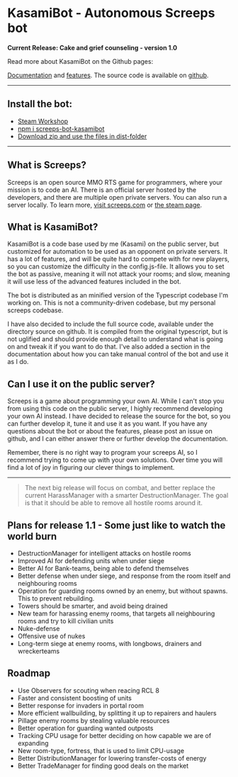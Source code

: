 # KasamiBot - Autonomous Screeps bot

**Current Release: Cake and grief counseling - version 1.0**

Read more about KasamiBot on the Github pages:

[Documentation](https://kasami.github.io/kasamibot/) and [features](https://kasami.github.io/kasamibot/features.html). The source code is available on [github](https://github.com/kasami/kasamibot/).

---

## Install the bot:

* [Steam Workshop](http://steamcommunity.com/sharedfiles/filedetails/?id=1139264355)
* [npm i screeps-bot-kasamibot](https://www.npmjs.com/package/screeps-bot-kasamibot)
* [Download zip and use the files in dist-folder](https://github.com/kasami/kasamibot/archive/master.zip)

---

## What is Screeps?
Screeps is an open source MMO RTS game for programmers, where your mission is to code an AI. There is an official server hosted by the developers, and there are multiple open private servers. You can also run a server locally. To learn more, [visit screeps.com](https://screeps.com/) or [the steam page](http://store.steampowered.com/app/464350/Screeps/).

## What is KasamiBot?
KasamiBot is a code base used by me (Kasami) on the public server, but customized for automation to be used as an opponent on private servers. It has a lot of features, and will be quite hard to compete with for new players, so you can customize the difficulty in the config.js-file. It allows you to set the bot as passive, meaning it will not attack your rooms; and slow, meaning it will use less of the advanced features included in the bot.

The bot is distributed as an minified version of the Typescript codebase I'm working on. This is not a community-driven codebase, but my personal screeps codebase.

I have also decided to include the full source code, available under the directory source on github. It is compiled from the original typescript, but is not uglified and should provide enough detail to understand what is going on and tweak it if you want to do that. I've also added a section in the documentation about how you can take manual control of the bot and use it as I do.

## Can I use it on the public server?
Screeps is a game about programming your own AI. While I can't stop you from using this code on the public server, I highly recommend developing your own AI instead. I have decided to release the source for the bot, so you can further develop it, tune it and use it as you want. If you have any questions about the bot or about the features, please post an issue on github, and I can either answer there or further develop the documentation.

Remember, there is no right way to program your screeps AI, so I recommend trying to come up with your own solutions. Over time you will find a lot of joy in figuring our clever things to implement.

---

> The next big release will focus on combat, and better replace the current HarassManager with a smarter DestructionManager. The goal is that it should be able to remove all hostile rooms around it.

## Plans for release 1.1 - Some just like to watch the world burn
* DestructionManager for intelligent attacks on hostile rooms
* Improved AI for defending units when under siege
* Better AI for Bank-teams, being able to defend themselves
* Better defense when under siege, and response from the room itself and neighbouring rooms
* Operation for guarding rooms owned by an enemy, but without spawns. This to prevent rebuilding.
* Towers should be smarter, and avoid being drained
* New team for harassing enemy rooms, that targets all neighbouring rooms and try to kill civilian units
* Nuke-defense
* Offensive use of nukes
* Long-term siege at enemy rooms, with longbows, drainers and wreckerteams

## Roadmap
* Use Observers for scouting when reacing RCL 8
* Faster and consistent boosting of units
* Better response for invaders in portal room
* More efficient wallbuilding, by splitting it up to repairers and haulers
* Pillage enemy rooms by stealing valuable resources
* Better operation for guarding wanted outposts
* Tracking CPU usage for better deciding on how capable we are of expanding
* New room-type, fortress, that is used to limit CPU-usage
* Better DistributionManager for lowering transfer-costs of energy
* Better TradeManager for finding good deals on the market